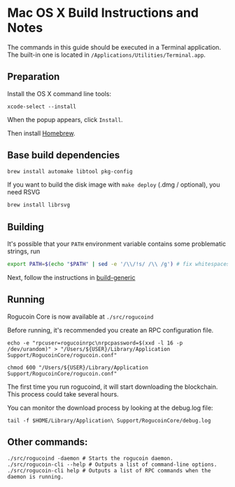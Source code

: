 Mac OS X Build Instructions and Notes
====================================
The commands in this guide should be executed in a Terminal application.
The built-in one is located in `/Applications/Utilities/Terminal.app`.

Preparation
-----------
Install the OS X command line tools:

`xcode-select --install`

When the popup appears, click `Install`.

Then install [Homebrew](https://brew.sh).

Base build dependencies
-----------------------

```bash
brew install automake libtool pkg-config
```

If you want to build the disk image with `make deploy` (.dmg / optional), you need RSVG
```bash
brew install librsvg
```

Building
--------

It's possible that your `PATH` environment variable contains some problematic strings, run
```bash
export PATH=$(echo "$PATH" | sed -e '/\\/!s/ /\\ /g') # fix whitespaces
```

Next, follow the instructions in [build-generic](build-generic.md)

Running
-------

Rogucoin Core is now available at `./src/rogucoind`

Before running, it's recommended you create an RPC configuration file.

    echo -e "rpcuser=rogucoinrpc\nrpcpassword=$(xxd -l 16 -p /dev/urandom)" > "/Users/${USER}/Library/Application Support/RogucoinCore/rogucoin.conf"

    chmod 600 "/Users/${USER}/Library/Application Support/RogucoinCore/rogucoin.conf"

The first time you run rogucoind, it will start downloading the blockchain. This process could take several hours.

You can monitor the download process by looking at the debug.log file:

    tail -f $HOME/Library/Application\ Support/RogucoinCore/debug.log

Other commands:
-------

    ./src/rogucoind -daemon # Starts the rogucoin daemon.
    ./src/rogucoin-cli --help # Outputs a list of command-line options.
    ./src/rogucoin-cli help # Outputs a list of RPC commands when the daemon is running.
